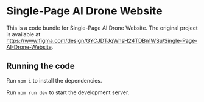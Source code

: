 
  # Single-Page AI Drone Website

  This is a code bundle for Single-Page AI Drone Website. The original project is available at https://www.figma.com/design/GYCJDTJqWnsH24TDBn1WSu/Single-Page-AI-Drone-Website.

  ## Running the code

  Run `npm i` to install the dependencies.

  Run `npm run dev` to start the development server.
  